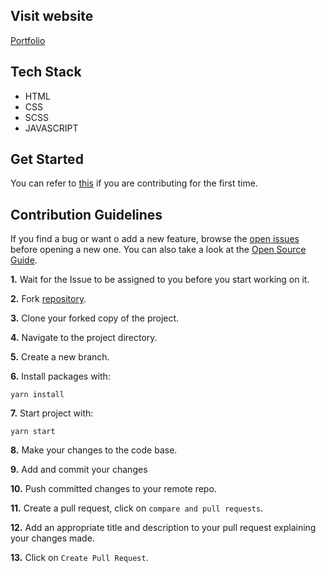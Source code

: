 ## Visit website 
 [Portfolio](https://www.pakkamarwadi.tk/)

## Tech Stack

- HTML
- CSS
- SCSS
- JAVASCRIPT


## Get Started

You can refer to [this](https://github.com/firstcontributions/first-contributions) if you are contributing for the first time.

## Contribution Guidelines

If you find a bug or want o add a new feature, browse the [open issues](https://github.com/ShravanMeena/pakkamarwadi/issues) before opening a new one. You can also take a look at the [Open Source Guide](https://opensource.guide/).


**1.**  Wait for the Issue to be assigned to you before you start working on it.

**2.**  Fork [repository](https://github.com/ShravanMeena/pakkamarwadi).

**3.**  Clone your forked copy of the project.

**4.** Navigate to the project directory.

**5.** Create a new branch.

**6.** Install packages with:
```
yarn install
```
**7.** Start project with:
```
yarn start
```
**8.** Make your changes to the code base.

**9.** Add and commit your changes

**10.** Push committed changes to your remote repo.

**11.** Create a pull request, click on `compare and pull requests`.

**12.** Add an appropriate title and description to your pull request explaining your changes made.

**13.** Click on `Create Pull Request`.

